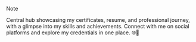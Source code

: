 > [!NOTE]
> Central hub showcasing my certificates, resume, and professional journey, with a glimpse into my skills and achievements. Connect with me on social platforms and explore my credentials in one place. 🌐🚀






